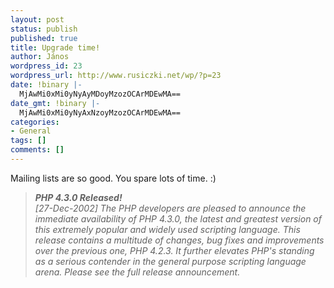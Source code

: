 ```yaml
---
layout: post
status: publish
published: true
title: Upgrade time!
author: János
wordpress_id: 23
wordpress_url: http://www.rusiczki.net/wp/?p=23
date: !binary |-
  MjAwMi0xMi0yNyAyMDoyMzozOCArMDEwMA==
date_gmt: !binary |-
  MjAwMi0xMi0yNyAxNzoyMzozOCArMDEwMA==
categories:
- General
tags: []
comments: []
---
```

<p>Mailing lists are so good. You spare lots of time. :)</p>
<blockquote><p><i><b>PHP 4.3.0 Released!</b><br />
[27-Dec-2002] The PHP developers are pleased to announce the immediate availability of PHP 4.3.0, the latest and greatest version of this extremely popular and widely used scripting language. This release contains a multitude of changes, bug fixes and improvements over the previous one, PHP 4.2.3. It further elevates PHP's standing as a serious contender in the general purpose scripting language arena. Please see the full release announcement.</i></p></blockquote>
